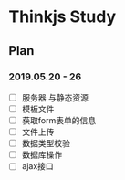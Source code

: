 # Thinkjs Study





## Plan

### 2019.05.20 - 26

- [ ] 服务器 与静态资源
- [ ] 模板文件
- [ ] 获取form表单的信息
- [ ] 文件上传
- [ ] 数据类型校验
- [ ] 数据库操作
- [ ] ajax接口